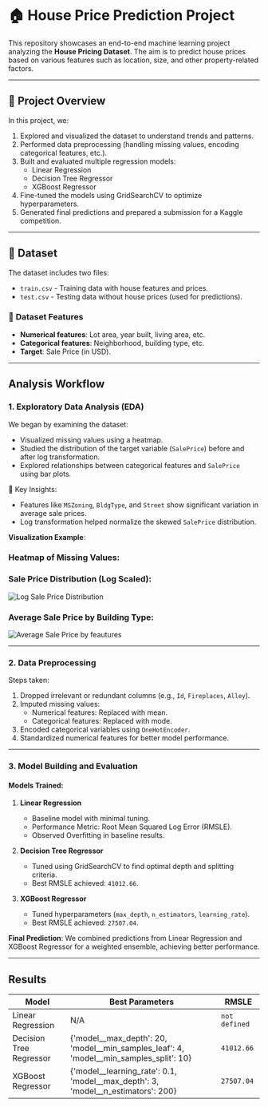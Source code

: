 # 🏠 House Price Prediction Project

This repository showcases an end-to-end machine learning project analyzing the **House Pricing Dataset**. The aim is to predict house prices based on various features such as location, size, and other property-related factors. 

---

## 🎨 **Project Overview** 

In this project, we:
1. Explored and visualized the dataset to understand trends and patterns.
2. Performed data preprocessing (handling missing values, encoding categorical features, etc.).
3. Built and evaluated multiple regression models:
   - Linear Regression
   - Decision Tree Regressor
   - XGBoost Regressor
4. Fine-tuned the models using GridSearchCV to optimize hyperparameters.
5. Generated final predictions and prepared a submission for a Kaggle competition.

---

## 📂 **Dataset**

The dataset includes two files:
- `train.csv` - Training data with house features and prices.
- `test.csv` - Testing data without house prices (used for predictions).

### 🚀 **Dataset Features**
- **Numerical features**: Lot area, year built, living area, etc.
- **Categorical features**: Neighborhood, building type, etc.
- **Target**: Sale Price (in USD).

---

## **Analysis Workflow**

### **1. Exploratory Data Analysis (EDA)**

We began by examining the dataset:
- Visualized missing values using a heatmap.
- Studied the distribution of the target variable (`SalePrice`) before and after log transformation.
- Explored relationships between categorical features and `SalePrice` using bar plots.

🌟 Key Insights:
- Features like `MSZoning`, `BldgType`, and `Street` show significant variation in average sale prices.
- Log transformation helped normalize the skewed `SalePrice` distribution.

**Visualization Example**: 
### Heatmap of Missing Values:

### Sale Price Distribution (Log Scaled):
![Log Sale Price Distribution](images/sale_price_distribution.png)

### Average Sale Price by Building Type:
![Average Sale Price by feautures](images/categorical_feauture.png)

---

### **2. Data Preprocessing**

Steps taken:
1. Dropped irrelevant or redundant columns (e.g., `Id`, `Fireplaces`, `Alley`).
2. Imputed missing values:
   - Numerical features: Replaced with mean.
   - Categorical features: Replaced with mode.
3. Encoded categorical variables using `OneHotEncoder`.
4. Standardized numerical features for better model performance.

---

### **3. Model Building and Evaluation**

#### **Models Trained**:
1. **Linear Regression**
   - Baseline model with minimal tuning.
   - Performance Metric: Root Mean Squared Log Error (RMSLE).
   - Observed Overfitting in baseline results.
   
2. **Decision Tree Regressor**
   - Tuned using GridSearchCV to find optimal depth and splitting criteria.
   - Best RMSLE achieved: `41012.66`.

3. **XGBoost Regressor**
   - Tuned hyperparameters (`max_depth`, `n_estimators`, `learning_rate`).
   - Best RMSLE achieved: `27507.04`.

**Final Prediction**:
We combined predictions from Linear Regression and XGBoost Regressor for a weighted ensemble, achieving better performance.

---

## **Results**

| **Model**                | **Best Parameters**             | **RMSLE**   |
|--------------------------|----------------------------------|-------------|
| Linear Regression         | N/A                            | `not defined`     |
| Decision Tree Regressor   | {'model__max_depth': 20, 'model__min_samples_leaf': 4, 'model__min_samples_split': 10}       | `41012.66`     |
| XGBoost Regressor         | {'model__learning_rate': 0.1, 'model__max_depth': 3, 'model__n_estimators': 200}        | `27507.04`     |





